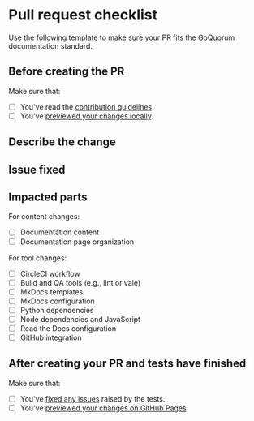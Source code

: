 # Pull request checklist

Use the following template to make sure your PR fits the GoQuorum documentation standard.

## Before creating the PR

Make sure that:

- [ ] You've read the [contribution guidelines](https://consensys.net/docs/doctools/).
- [ ] You've [previewed your changes locally](https://consensys.net/docs/doctools/en/latest/preview/new-system/#preview-locally).

## Describe the change

<!-- Add a clear and concise description of what your PR changes in the documentation. -->

## Issue fixed

<!-- Link to the GitHub issue that your PR addresses.

Add "fixes #{your issue number}" to close the issue automatically when the PR is merged.

If your PR doesn't completely fix the issue, add "see #{your issue number}" to link to the issue
without automatically closing it. -->

## Impacted parts

<!-- Check the item from the following lists that your PR impacts. You can check multiple boxes. -->

For content changes:

- [ ] Documentation content
- [ ] Documentation page organization

For tool changes:

- [ ] CircleCI workflow
- [ ] Build and QA tools (e.g., lint or vale)
- [ ] MkDocs templates
- [ ] MkDocs configuration
- [ ] Python dependencies
- [ ] Node dependencies and JavaScript
- [ ] Read the Docs configuration
- [ ] GitHub integration

## After creating your PR and tests have finished

Make sure that:

- [ ] You've [fixed any issues](https://consensys.net/docs/doctools/en/latest/contribute/fix-cicd-errors/) raised by the tests.
- [ ] You've [previewed your changes on GitHub Pages](https://consensys.net/docs/doctools/en/latest/preview/new-system/#preview-on-github-pages)
